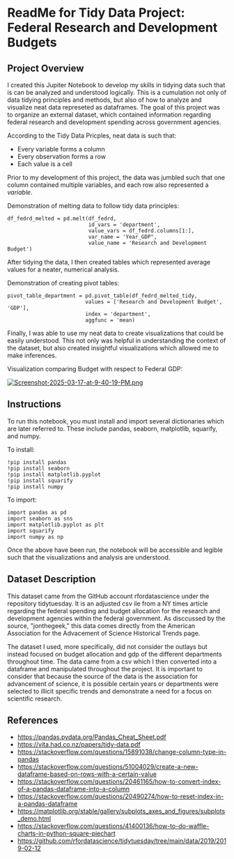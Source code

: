# ReadMe for Tidy Data Project: Federal Research and Development Budgets

## Project Overview

I created this Jupiter Notebook to develop my skills in tidying data such that is can be analyzed and understood logically. This is a cumulation not only of data tidying principles and methods, but also of how to analyze and visualize neat data represeted as dataframes. The goal of this project was to organize an external dataset, which contained information regarding federal research and development spending across government agencies. 

According to the Tidy Data Pricples, neat data is such that:
- Every variable forms a column
- Every observation forms a row
- Each value is a cell

Prior to my development of this project, the data was jumbled such that one column contained multiple variables, and each row also represented a *variable*. 

Demonstration of melting data to follow tidy data principles:

```
df_fedrd_melted = pd.melt(df_fedrd,
                          id_vars = 'department',
                          value_vars = df_fedrd.columns[1:],
                          var_name = 'Year_GDP",
                          value_name = 'Research and Development Budget')
```

After tidying the data, I then created tables which represented average values for a neater, numerical analysis. 

Demonstration of creating pivot tables:

```
pivot_table_department = pd.pivot_table(df_fedrd_melted_tidy,
                         values = ['Research and Development Budget', 'GDP'],
                         index = 'department',
                         aggfunc = 'mean)
```

Finally, I was able to use my neat data to create visualizations that could be easily understood. This not only was helpful in understanding the context of the dataset, but also created insightful visualizations which allowed me to make inferences. 

Visualization comparing Budget with respect to Federal GDP:

[![Screenshot-2025-03-17-at-9-40-19-PM.png](https://i.postimg.cc/Mp1bq6GN/Screenshot-2025-03-17-at-9-40-19-PM.png)](https://postimg.cc/9DFqBjZY)

## Instructions

To run this notebook, you must install and import several dictionaries which are later referred to. These include pandas, seaborn, matplotlib, squarify, and numpy.

To install: 

```
!pip install pandas
!pip install seaborn
!pip install matplotlib.pyplot
!pip install squarify
!pip install numpy
```

To import:

```
import pandas as pd
import seaborn as sns
import matplotlib.pyplot as plt
import squarify
import numpy as np
```

Once the above have been run, the notebook will be accessible and legible such that the visualizations and analysis are understood. 

## Dataset Description

This dataset came from the GitHub account rfordatascience under the repository tidytuesday. It is an adjusted csv ile from a NY times article regarding the federal spending and budget allocation for the research and development agencies within the federal government. As disccussed by the source, "jonthegeek," this data comes directly from the American Association for the Advacement of Science Historical Trends page.

The dataset I used, more specifically, did not consider the outlays but instead focused on budget allocation and gdp of the different departments throughout time. The data came from a csv which I then converted into a dataframe and manipulated throughout the project. It is important to consider that because the source of the data is the association for advancement of science, it is possible certain years or departments were selected to illicit specific trends and demonstrate a need for a focus on scientific research. 

## References 
- https://pandas.pydata.org/Pandas_Cheat_Sheet.pdf 
- https://vita.had.co.nz/papers/tidy-data.pdf 
- https://stackoverflow.com/questions/15891038/change-column-type-in-pandas 
- https://stackoverflow.com/questions/51004029/create-a-new-dataframe-based-on-rows-with-a-certain-value 
- https://stackoverflow.com/questions/20461165/how-to-convert-index-of-a-pandas-dataframe-into-a-column
- https://stackoverflow.com/questions/20490274/how-to-reset-index-in-a-pandas-dataframe
- https://matplotlib.org/stable/gallery/subplots_axes_and_figures/subplots_demo.html
- https://stackoverflow.com/questions/41400136/how-to-do-waffle-charts-in-python-square-piechart
- https://github.com/rfordatascience/tidytuesday/tree/main/data/2019/2019-02-12 